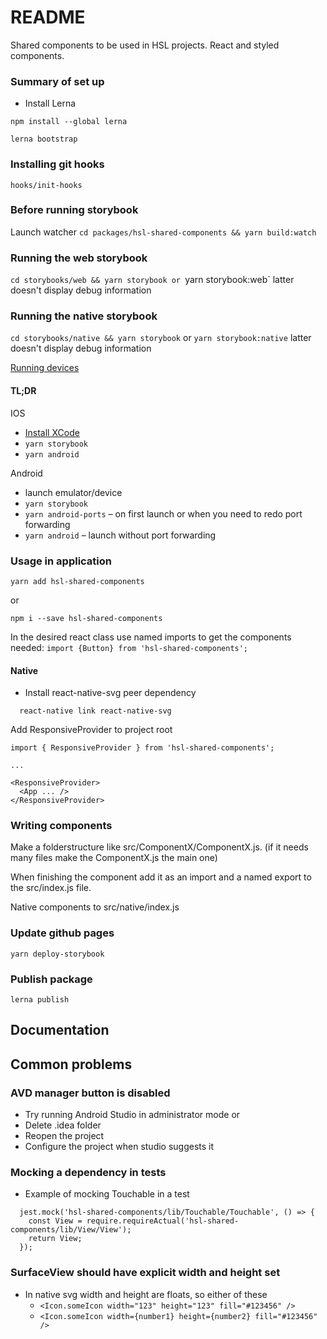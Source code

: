 # README #

Shared components to be used in HSL projects. React and styled components.

### Summary of set up ###
- Install Lerna
```
npm install --global lerna

lerna bootstrap
```

### Installing git hooks ###

`hooks/init-hooks`

### Before running storybook ###
Launch watcher
`cd packages/hsl-shared-components && yarn build:watch`

### Running the web storybook ###
`cd storybooks/web && yarn storybook
or
`yarn storybook:web`
latter doesn't display debug information

### Running the native storybook ###
`cd storybooks/native && yarn storybook`
or
`yarn storybook:native`
latter doesn't display debug information

[Running devices](https://github.com/storybooks/storybook/blob/master/app/react-native/docs/using-devices.md)

#### TL;DR ####

IOS
- [Install XCode](https://developer.apple.com/xcode/)
- `yarn storybook`
- `yarn android`

Android
- launch emulator/device
- `yarn storybook`
- `yarn android-ports` – on first launch or when you need to redo port forwarding
- `yarn android` – launch without port forwarding

### Usage in application ###

`yarn add hsl-shared-components`

or

`npm i --save hsl-shared-components`

In the desired react class use named imports to get the components needed:
`import {Button} from 'hsl-shared-components';`
#### Native ####
- Install react-native-svg peer dependency
```
  react-native link react-native-svg
```
Add ResponsiveProvider to project root
```
import { ResponsiveProvider } from 'hsl-shared-components';

...

<ResponsiveProvider>
  <App ... />
</ResponsiveProvider>

```

### Writing components ###

Make a folderstructure like src/ComponentX/ComponentX.js. (if it needs many files make the ComponentX.js the main one)

When finishing the component add it as an import and a named export to the src/index.js file.

Native components to src/native/index.js

### Update github pages ###
`yarn deploy-storybook`

### Publish package ###

`lerna publish`

## Documentation

## Common problems ##

### AVD manager button is disabled ###
- Try running Android Studio in administrator mode
or
- Delete .idea folder
- Reopen the project
- Configure the project when studio suggests it

### Mocking a dependency in tests ###
- Example of mocking Touchable in a test
```
  jest.mock('hsl-shared-components/lib/Touchable/Touchable', () => {
    const View = require.requireActual('hsl-shared-components/lib/View/View');
    return View;
  });
```

### SurfaceView should have explicit width and height set ###
- In native svg width and height are floats, so either of these
  - `<Icon.someIcon width="123" height="123" fill="#123456" />`
  - `<Icon.someIcon width={number1} height={number2} fill="#123456" />`
